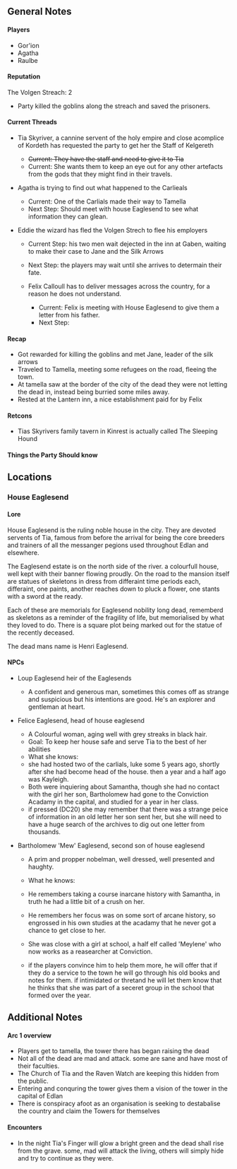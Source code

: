 ## General Notes

#### Players
- Gor'ion
- Agatha
- Raulbe

#### Reputation

The Volgen Streach: 2 

- Party killed the goblins along the streach and saved the prisoners. 


#### Current Threads
- Tia Skyriver, a cannine servent of the holy empire and close acomplice of Kordeth has requested the party to get her the Staff of Kelgereth 
  - ~~Current: They have the staff and need to give it to Tia~~
  - Current: She wants them to keep an eye out for any other artefacts from the gods that they might find in their travels. 

- Agatha is trying to find out what happened to the Carlieals
  - Current: One of the Carlials made their way to Tamella
  - Next Step: Should meet with house Eaglesend to see what information they can glean.

- Eddie the wizard has fled the Volgen Strech to flee his employers 
  - Current Step: his two men wait dejected in the inn at Gaben, waiting to make their case to Jane and the Silk Arrows 
  - Next Step: the players may wait until she arrives to determain their fate.

  - Felix Calloull has to deliver messages across the country, for a reason he does not understand. 
    - Current: Felix is meeting with House Eaglesend to give them a letter from his father.
    - Next Step:




#### Recap

- Got rewarded for killing the goblins and met Jane, leader of the silk arrows
- Traveled to Tamella, meeting some refugees on the road, fleeing the town.
- At tamella saw at the border of the city of the dead they were not letting the dead in, instead being burried some miles away. 
- Rested at the Lantern inn, a nice establishment paid for by Felix
  

#### Retcons 

- Tias Skyrivers family tavern in Kinrest is actually called The Sleeping Hound


#### Things the Party Should know


## Locations

### House Eaglesend

#### Lore

House Eaglesend is the ruling noble house in the city. They are devoted servents of Tia, famous from before the arrival for being the core breeders and trainers of all the messanger pegions used throughout Edlan and elsewhere. 

The Eaglesend estate is on the north side of the river. a colourfull house, well kept with their banner flowing proudly. On the road to the mansion itself are statues of skeletons in dress from differaint time periods each, differaint, one paints, another reaches down to pluck a flower, one stants with a sword at the ready.

Each of these are memorials for Eaglesend nobility long dead, rememberd as skeletons as a reminder of the fragility of life, but memorialised by what they loved to do. There is a square plot being marked out for the statue of the recently deceased.

The dead mans name is Henri Eaglesend. 




#### NPCs

- Loup Eaglesend heir of the Eaglesends
  - A confident and generous man, sometimes this comes off as strange and suspicious but his intentions are good. He's an explorer and gentleman at heart. 

- Felice Eaglesend, head of house eaglesend
  - A Colourful woman, aging well with grey streaks in black hair. 
  - Goal: To keep her house safe and serve Tia to the best of her abilities
  - What she knows:
  - she had hosted two of the carlials, luke some 5 years ago, shortly after she had become head of the house. then a year and a half ago was Kayleigh. 
  - Both were inquiering about Samantha, though she had no contact with the girl her son, Bartholomew had gone to the Conviction Acadamy in the capital, and studied for a year in her class. 
  - if pressed (DC20) she may remember that there was a strange peice of information in an old letter her son sent her, but she will need to have a huge search of the archives to dig out one letter from thousands. 

- Bartholomew 'Mew' Eaglesend, second son of house eaglesend
  - A prim and propper nobelman, well dressed, well presented and haughty. 
  - What he knows:
  - He remembers taking a course inarcane history with Samantha, in truth he had a little bit of a crush on her.
  - He remembers her focus was on some sort of arcane history, so engrossed in his own studies at the acadamy that he never got a chance to get close to her.
  - She was close with a girl at school, a half elf called 'Meylene' who now works as a reasearcher at Conviction. 

  - if the players convince him to help them more, he will offer that if they do a service to the town he will go through his old books and notes for them. if intimidated or thretand he will let them know that he thinks that she was part of a seceret group in the school that formed over the year. 
  





## Additional Notes

#### Arc 1 overview

- Players get to tamella, the tower there has began raising the dead
- Not all of the dead are mad and attack. some are sane and have most of their faculties. 
- The Church of Tia and the Raven Watch are keeping this hidden from the public. 
- Entering and conquring the tower gives them a vision of the tower in the capital of Edlan
- There is conspiracy afoot as an organisation is seeking to destabalise the country and claim the Towers for themselves

#### Encounters

- In the night Tia's Finger will glow a bright green and the dead shall rise from the grave. some, mad will attack the living, others will simply hide and try to continue as they were. 







